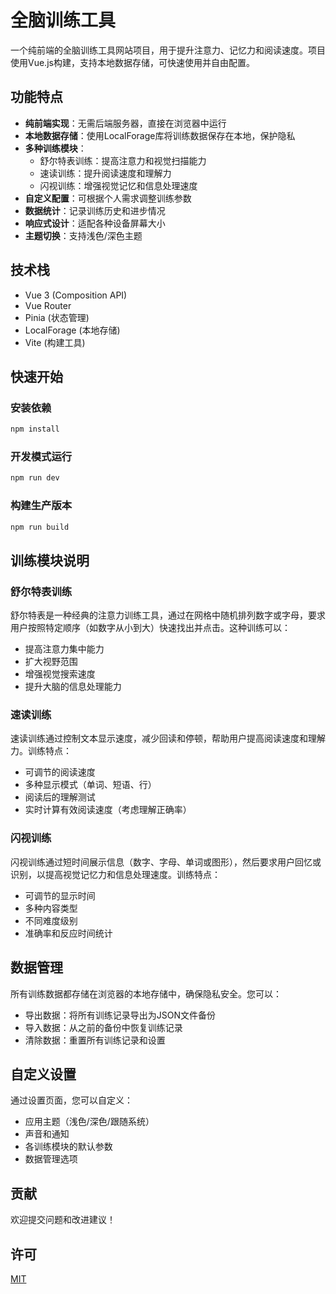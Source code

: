 # 全脑训练工具

一个纯前端的全脑训练工具网站项目，用于提升注意力、记忆力和阅读速度。项目使用Vue.js构建，支持本地数据存储，可快速使用并自由配置。

## 功能特点

- **纯前端实现**：无需后端服务器，直接在浏览器中运行
- **本地数据存储**：使用LocalForage库将训练数据保存在本地，保护隐私
- **多种训练模块**：
  - 舒尔特表训练：提高注意力和视觉扫描能力
  - 速读训练：提升阅读速度和理解力
  - 闪视训练：增强视觉记忆和信息处理速度
- **自定义配置**：可根据个人需求调整训练参数
- **数据统计**：记录训练历史和进步情况
- **响应式设计**：适配各种设备屏幕大小
- **主题切换**：支持浅色/深色主题

## 技术栈

- Vue 3 (Composition API)
- Vue Router
- Pinia (状态管理)
- LocalForage (本地存储)
- Vite (构建工具)

## 快速开始

### 安装依赖

```bash
npm install
```

### 开发模式运行

```bash
npm run dev
```

### 构建生产版本

```bash
npm run build
```

## 训练模块说明

### 舒尔特表训练

舒尔特表是一种经典的注意力训练工具，通过在网格中随机排列数字或字母，要求用户按照特定顺序（如数字从小到大）快速找出并点击。这种训练可以：

- 提高注意力集中能力
- 扩大视野范围
- 增强视觉搜索速度
- 提升大脑的信息处理能力

### 速读训练

速读训练通过控制文本显示速度，减少回读和停顿，帮助用户提高阅读速度和理解力。训练特点：

- 可调节的阅读速度
- 多种显示模式（单词、短语、行）
- 阅读后的理解测试
- 实时计算有效阅读速度（考虑理解正确率）

### 闪视训练

闪视训练通过短时间展示信息（数字、字母、单词或图形），然后要求用户回忆或识别，以提高视觉记忆力和信息处理速度。训练特点：

- 可调节的显示时间
- 多种内容类型
- 不同难度级别
- 准确率和反应时间统计

## 数据管理

所有训练数据都存储在浏览器的本地存储中，确保隐私安全。您可以：

- 导出数据：将所有训练记录导出为JSON文件备份
- 导入数据：从之前的备份中恢复训练记录
- 清除数据：重置所有训练记录和设置

## 自定义设置

通过设置页面，您可以自定义：

- 应用主题（浅色/深色/跟随系统）
- 声音和通知
- 各训练模块的默认参数
- 数据管理选项

## 贡献

欢迎提交问题和改进建议！

## 许可

[MIT](LICENSE)